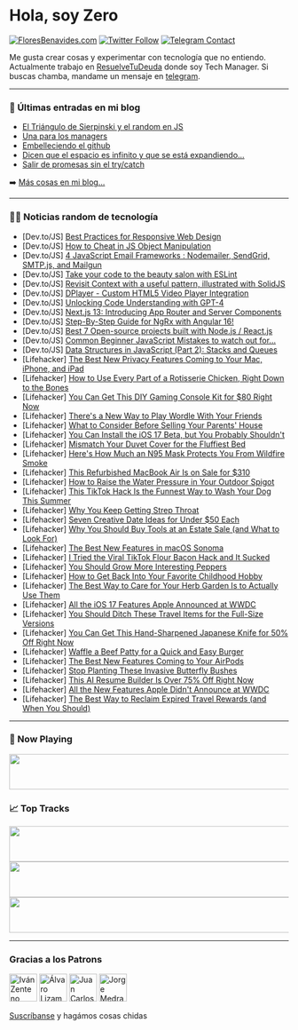 # Hola, soy Zero

[![FloresBenavides.com](https://img.shields.io/website?down_message=oops&label=MiBlog&style=for-the-badge&up_message=online&url=https%3A%2F%2Ffloresbenavides.com)](https://floresbenavides.com) [![Twitter Follow](https://img.shields.io/twitter/follow/ZeroDragon?color=%231DA1F2&label=Follow&logo=twitter&logoColor=ffffff&style=for-the-badge)](https://twitter.com/zerodragon) [![Telegram Contact](https://img.shields.io/badge/escr%C3%ADbeme-ZeroDragon-%2326A5E4?style=for-the-badge&logo=telegram)](https://t.me/zerodragon)

Me gusta crear cosas y experimentar con tecnología que no entiendo.
Actualmente trabajo en [ResuelveTuDeuda](http://github.com/resuelve) donde soy Tech Manager.
Si buscas chamba, mandame un mensaje en [telegram](https://t.me/zerodragon).

---

### 📕 Últimas entradas en mi blog
<!-- BLOG-POST-LIST:START -->
- [El Triángulo de Sierpinski y el random en JS](https://floresbenavides.com/el-triangulo-de-sierpinski-y-el-random-en-js/)
- [Una para los managers](https://floresbenavides.com/una-para-los-managers/)
- [Embelleciendo el github](https://floresbenavides.com/embelleciendo-el-github/)
- [Dicen que el espacio es infinito y que se está expandiendo…](https://floresbenavides.com/dicen-que-el-espacio-es-infinito-y-que-se-esta-expandiendo/)
- [Salir de promesas sin el try/catch](https://floresbenavides.com/salir-de-promesas-sin-el-try-catch/)
<!-- BLOG-POST-LIST:END -->

➡️ [Más cosas en mi blog...](https://floresbenavides.com)

---

### 👨‍💻 Noticias random de tecnología
<!-- TECH-POSTS:START -->
- [Dev.to/JS] [Best Practices for Responsive Web Design](https://dev.to/uy_scuti/best-practices-for-responsive-web-design-k4i)
- [Dev.to/JS] [How to Cheat in JS Object Manipulation](https://dev.to/manchicken/how-to-cheat-in-js-object-manipulation-45b5)
- [Dev.to/JS] [4 JavaScript Email Frameworks : Nodemailer, SendGrid, SMTP.js, and Mailgun](https://dev.to/scofieldidehen/4-javascript-email-frameworks-nodemailer-sendgrid-smtpjs-and-mailgun-3eal)
- [Dev.to/JS] [Take your code to the beauty salon with ESLint](https://dev.to/azat_io/take-your-code-to-the-beauty-salon-with-eslint-268c)
- [Dev.to/JS] [Revisit Context with a useful pattern, illustrated with SolidJS](https://dev.to/ndrean/revisit-context-with-a-useful-pattern-illustrated-with-solidjs-5hf1)
- [Dev.to/JS] [DPlayer - Custom HTML5 Video Player Integration](https://dev.to/sh20raj/dplayer-custom-html5-video-player-integration-42d4)
- [Dev.to/JS] [Unlocking Code Understanding with GPT-4](https://dev.to/aiformewiki/unlocking-code-understanding-with-gpt-4-i8d)
- [Dev.to/JS] [Next.js 13: Introducing App Router and Server Components](https://dev.to/eelcoverbrugge/nextjs-13-introducing-app-router-and-server-components-2kn4)
- [Dev.to/JS] [Step-By-Step Guide for NgRx with Angular 16!](https://dev.to/codecraftjs/step-by-step-guide-for-ngrx-with-angular-16-30jd)
- [Dev.to/JS] [Best 7 Open-source projects built with Node.js / React.js](https://dev.to/lalami/best-7-open-source-projects-built-with-nodejs-reactjs-2hdo)
- [Dev.to/JS] [Common Beginner JavaScript Mistakes to watch out for...](https://dev.to/sarveshsp/common-beginner-javascript-mistakes-to-watch-out-for-21pl)
- [Dev.to/JS] [Data Structures in JavaScript &lpar;Part 2&rpar;: Stacks and Queues](https://dev.to/davidhurtadodev/data-structures-in-javascript-part-2-stacks-and-queues-5gbf)
- [Lifehacker] [The Best New Privacy Features Coming to Your Mac, iPhone, and iPad](https://lifehacker.com/the-best-new-privacy-features-coming-to-your-mac-iphon-1850515369)
- [Lifehacker] [How to Use Every Part of a Rotisserie Chicken, Right Down to the Bones](https://lifehacker.com/how-to-use-every-part-of-a-rotisserie-chicken-right-do-1850516187)
- [Lifehacker] [You Can Get This DIY Gaming Console Kit for $80 Right Now](https://lifehacker.com/you-can-get-this-diy-gaming-console-kit-for-80-right-n-1850508982)
- [Lifehacker] [There&#39;s a New Way to Play Wordle With Your Friends](https://lifehacker.com/theres-a-new-way-to-play-wordle-with-your-friends-1850516337)
- [Lifehacker] [What to Consider Before Selling Your Parents&#39; House](https://lifehacker.com/what-to-consider-before-selling-your-parents-house-1850516058)
- [Lifehacker] [You Can Install the iOS 17 Beta, but You Probably Shouldn&#39;t](https://lifehacker.com/you-can-install-the-ios-17-beta-but-you-probably-shoul-1850515214)
- [Lifehacker] [Mismatch Your Duvet Cover for the Fluffiest Bed](https://lifehacker.com/mismatch-your-duvet-cover-for-the-fluffiest-bed-1850515061)
- [Lifehacker] [Here&#39;s How Much an N95 Mask Protects You From Wildfire Smoke](https://lifehacker.com/heres-how-much-an-n95-mask-protects-you-from-wildfire-s-1850514977)
- [Lifehacker] [This Refurbished MacBook Air Is on Sale for $310](https://lifehacker.com/this-refurbished-macbook-air-is-on-sale-for-310-1850508983)
- [Lifehacker] [How to Raise the Water Pressure in Your Outdoor Spigot](https://lifehacker.com/how-to-raise-the-water-pressure-in-your-outdoor-spigot-1850513363)
- [Lifehacker] [This TikTok Hack Is the Funnest Way to Wash Your Dog This Summer](https://lifehacker.com/this-tiktok-hack-is-the-funnest-way-to-wash-your-dog-th-1850514404)
- [Lifehacker] [Why You Keep Getting Strep Throat](https://lifehacker.com/why-you-keep-getting-strep-throat-1850513974)
- [Lifehacker] [Seven Creative Date Ideas for Under $50 Each](https://lifehacker.com/seven-creative-date-ideas-for-under-50-each-1850512775)
- [Lifehacker] [Why You Should Buy Tools at an Estate Sale &lpar;and What to Look For&rpar;](https://lifehacker.com/why-you-should-buy-tools-at-an-estate-sale-and-what-to-1850513359)
- [Lifehacker] [The Best New Features in macOS Sonoma](https://lifehacker.com/the-best-new-features-in-macos-sonoma-1850513731)
- [Lifehacker] [I Tried the Viral TikTok Flour Bacon Hack and It Sucked](https://lifehacker.com/i-tried-the-viral-tiktok-flour-bacon-hack-and-it-sucked-1850512910)
- [Lifehacker] [You Should Grow More Interesting Peppers](https://lifehacker.com/you-should-grow-more-interesting-peppers-1850502350)
- [Lifehacker] [How to Get Back Into Your Favorite Childhood Hobby](https://lifehacker.com/how-to-get-back-into-your-favorite-childhood-hobby-1850510930)
- [Lifehacker] [The Best Way to Care for Your Herb Garden Is to Actually Use Them](https://lifehacker.com/the-best-way-to-care-for-your-herb-garden-is-to-actuall-1850502356)
- [Lifehacker] [All the iOS 17 Features Apple Announced at WWDC](https://lifehacker.com/all-the-ios-17-features-apple-announced-at-wwdc-1850510024)
- [Lifehacker] [You Should Ditch These Travel Items for the Full-Size Versions](https://lifehacker.com/you-should-ditch-these-travel-items-for-the-full-size-v-1850510634)
- [Lifehacker] [You Can Get This Hand-Sharpened Japanese Knife for 50% Off Right Now](https://lifehacker.com/you-can-get-this-hand-sharpened-japanese-knife-for-50-1850508970)
- [Lifehacker] [Waffle a Beef Patty for a Quick and Easy Burger](https://lifehacker.com/waffle-a-beef-patty-for-a-quick-and-easy-burger-1850508573)
- [Lifehacker] [The Best New Features Coming to Your AirPods](https://lifehacker.com/the-best-new-features-coming-to-your-airpods-1850510364)
- [Lifehacker] [Stop Planting These Invasive Butterfly Bushes](https://lifehacker.com/stop-planting-these-invasive-butterfly-bushes-1850509142)
- [Lifehacker] [This AI Resume Builder Is Over 75% Off Right Now](https://lifehacker.com/this-ai-resume-builder-is-over-75-off-right-now-1850493675)
- [Lifehacker] [All the New Features Apple Didn&#39;t Announce at WWDC](https://lifehacker.com/all-the-new-features-apple-didnt-announce-at-wwdc-1850510345)
- [Lifehacker] [The Best Way to Reclaim Expired Travel Rewards &lpar;and When You Should&rpar;](https://lifehacker.com/the-best-way-to-reclaim-expired-travel-rewards-and-whe-1850510203)<!-- TECH-POSTS:END -->

---

### 🎵 Now Playing
<a href="https://spotify-now-playing-dun.vercel.app/now-playing?open"><img src="https://spotify-now-playing-dun.vercel.app/now-playing" width="540" height="64"></a>

### 📈 Top Tracks
<a href="https://spotify-now-playing-dun.vercel.app/top-tracks?i=1&open"><img src="https://spotify-now-playing-dun.vercel.app/top-tracks?i=1" width="540" height="64"></a>
<a href="https://spotify-now-playing-dun.vercel.app/top-tracks?i=2&open"><img src="https://spotify-now-playing-dun.vercel.app/top-tracks?i=2" width="540" height="64"></a>
<a href="https://spotify-now-playing-dun.vercel.app/top-tracks?i=3&open"><img src="https://spotify-now-playing-dun.vercel.app/top-tracks?i=3" width="540" height="64"></a>

---

### Gracias a los Patrons
[<img src="https://avatars.githubusercontent.com/u/243380?v=4" alt="Iván Zenteno" width="50px">](https://github.com/k001) [<img src="https://avatars.githubusercontent.com/u/19955639?v=4" alt="Álvaro Lizama" width="50px">](https://github.com/alvarolizama) [<img src="https://avatars.githubusercontent.com/u/2718753?v=4" alt="Juan Carlos Ruiz" width="50px">](https://github.com/JuanCrg90) [<img src="https://avatars.githubusercontent.com/u/37025?v=4" alt="Jorge Medrano" width="50px">](https://github.com/h1pp1e) 

[Suscríbanse](https://www.patreon.com/zerodragon) y hagámos cosas chidas
